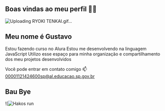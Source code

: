 ## Boas vindas ao meu perfil 🩷💙
![Uploading RYOKI TENKAI.gif…](https://c.tenor.com/RAp5YpmEH5EAAAAd/tenor.gif)
## Meu nome é Gustavo

Estou fazendo curso no Alura
Estou me desenvolvendo na linguagem JavaScript
Utilizo esse espaço para minha organização e compartilhamento dos meu projetos desenvolvidos

Você pode entrar em contato comigo 📫
00001121424600sp@al.educacao.sp.gov.br
## Bau Bye
![![Hakos run](https://github.com/G0dofr3do/G0dofr3do/assets/171972295/daea85ea-fd86-4f38-9654-526efde05a0f)

<!--
**G0dofr3do/G0dofr3do** is a ✨ _special_ ✨ repository because its `README.md` (this file) appears on your GitHub profile.

Here are some ideas to get you started:

- 🔭 I’m currently working on ...
- 🌱 I’m currently learning ...
- 👯 I’m looking to collaborate on ...
- 🤔 I’m looking for help with ...
- 💬 Ask me about ...
- 📫 How to reach me: ...
- 😄 Pronouns: ...
- ⚡ Fun fact: ...
-->
